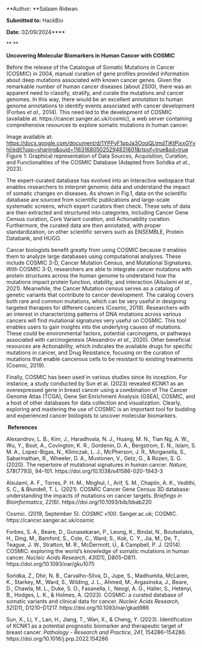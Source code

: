 **Author: **Salaam Ridwan.

**Submitted to:** HackBio

**Date:** 02/09/2024****

** **

**Uncovering Molecular Biomarkers in Human Cancer with COSMIC**

Before the release of the Catalogue of Somatic Mutations in Cancer (COSMIC) in 2004, manual curation of gene profiles provided information about deep mutations associated with known cancer genes. Given the remarkable number of human cancer diseases (about 2500), there was an apparent need to classify, stratify, and curate the mutations and cancer genomes. In this way, there would be an excellent annotation to human genome annotations to identify events associated with cancer development (Forbes _et al.,_ 2014). This need led to the development of COSMIC (available at: https\://cancer.sanger.ac.uk/cosmic), a web server containing comprehensive resources to explore somatic mutations in human cancer.

Image available at: https://docs.google.com/document/d/1YPPyF1ppJa3OoqQLtmdTiKtPjxxGYvhl/edit?usp=sharing&ouid=116316805025294831601&rtpof=true&sd=true
Figure 1: Graphical representation of Data Sources, Acquisition, Curation, and Functionalities of the COSMIC Database (Adapted from Sońdka _et al.,_ 2023).

The expert-curated database has evolved into an interactive webspace that enables researchers to interpret genomic data and understand the impact of somatic changes on diseases. As shown in Fig.1, data on the scientific database are sourced from scientific publications and large-scale systematic screens, which expert curators then check. These sets of data are then extracted and structured into categories, including Cancer Gene Census curation, Core Variant curation, and Actionability curation. Furthermore, the curated data are then annotated, with proper standardization, on other scientific servers such as ENSEMBLE, Protein Databank, and HUGO.

Cancer biologists benefit greatly from using COSMIC because it enables them to analyze large databases using computational analyses. These include COSMIC 3-D, Cancer Mutation Census, and Mutational Signatures. With COSMIC 3-D, researchers are able to integrate cancer mutations with protein structures across the human genome to understand how the mutations impact protein function, stability, and interaction (Alsulami _et al.,_ 2021). Meanwhile, the Cancer Mutation census serves as a catalog of genetic variants that contribute to cancer development. The catalog covers both rare and common mutations, which can be very useful in designing targeted therapies for different cancers (Cosmic, 2019). Researchers with an interest in characterizing patterns of DNA mutations across various cancers will find mutational signatures very useful on COSMIC. This tool enables users to gain insights into the underlying causes of mutations. These could be environmental factors, potential carcinogens, or pathways associated with carcinogenesis (Alexandrov _et al.,_ 2020). Other beneficial resources are Actionability, which indicates the available drugs for specific mutations in cancer, and Drug Resistance, focusing on the curation of mutations that enable cancerous cells to be resistant to existing treatments (Cosmic, 2019).&#x20;

Finally, COSMIC has been used in various studies since its inception. For instance, a study conducted by Sun et al. (2023) revealed KCNK1 as an overexpressed gene in breast cancer using a combination of The Cancer Genome Atlas (TCGA), Gene Set Enrichment Analysis (GSEA), COSMIC, and a host of other databases for data collection and visualization. Clearly, exploring and mastering the use of COSMIC is an important tool for budding and experienced cancer biologists to uncover molecular biomarkers.

 **References**

Alexandrov, L. B., Kim, J., Haradhvala, N. J., Huang, M. N., Tian Ng, A. W., Wu, Y., Boot, A., Covington, K. R., Gordenin, D. A., Bergstrom, E. N., Islam, S. M. A., Lopez-Bigas, N., Klimczak, L. J., McPherson, J. R., Morganella, S., Sabarinathan, R., Wheeler, D. A., Mustonen, V., Getz, G., & Rozen, S. G. (2020). The repertoire of mutational signatures in human cancer. _Nature_, _578_(7793), 94–101. https\://doi.org/10.1038/s41586-020-1943-3

Alsulami, A. F., Torres, P. H. M., Moghul, I., Arif, S. M., Chaplin, A. K., Vedithi, S. C., & Blundell, T. L. (2021). COSMIC Cancer Gene Census 3D database: understanding the impacts of mutations on cancer targets. _Briefings in Bioinformatics_, _22_(6). https\://doi.org/10.1093/bib/bbab220

Cosmic. (2019, September 5). _COSMIC v100_. Sanger.ac.uk; COSMIC. https\://cancer.sanger.ac.uk/cosmic

Forbes, S. A., Beare, D., Gunasekaran, P., Leung, K., Bindal, N., Boutselakis, H., Ding, M., Bamford, S., Cole, C., Ward, S., Kok, C. Y., Jia, M., De, T., Teague, J. W., Stratton, M. R., McDermott, U., & Campbell, P. J. (2014). COSMIC: exploring the world’s knowledge of somatic mutations in human cancer. _Nucleic Acids Research_, _43_(D1), D805–D811. https\://doi.org/10.1093/nar/gku1075

Sońdka, Z., Dhir, N. B., Carvalho-Silva, D., Jupe, S., Madhumita, McLaren, K., Starkey, M., Ward, S., Wilding, J. L., Ahmed, M., Argasinska, J., Beare, D., Chawla, M. L., Duke, S. O., Fasanella, I., Neogi, A. G., Haller, S., Hetényi, B., Hodges, L. K., & Holmes, A. (2023). COSMIC: a curated database of somatic variants and clinical data for cancer. _Nucleic Acids Research_, _52_(D1), D1210–D1217. https\://doi.org/10.1093/nar/gkad986

Sun, X., Li, Y., Lan, H., Jiang, T., Wan, X., & Cheng, Y. (2023). Identification of KCNK1 as a potential prognostic biomarker and therapeutic target of breast cancer. _Pathology - Research and Practice_, _241_, 154286–154286. https\://doi.org/10.1016/j.prp.2022.154286

  

